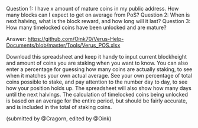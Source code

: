 Question 1: I have x amount of mature coins in my public address. How many blocks can I expect to get on average from PoS?
Question 2: When is next halving, what is the block reward, and how long will it last?
Question 3: How many timelocked coins have been unlocked and are mature?

Answer:
https://github.com/Oink70/Verus-Help-Documents/blob/master/Tools/Verus_POS.xlsx

Download this spreadsheet and keep it handy to input current blockheight and amount of coins you are staking when you want to know.
You can also enter a percentage for guessing how many coins are actually staking, to see when it matches your own actual average.
See your own percentage of total coins possible to stake, and pay attention to the number day to day, to see how your position holds up.
The spreadsheet will also show how many days until the next halvings.
The calculation of timelocked coins being unlocked is based on an average for the entire period, but should be fairly accurate, and is included in the total of staking coins.

(submitted by @Cragorn, edited by @Oink)

